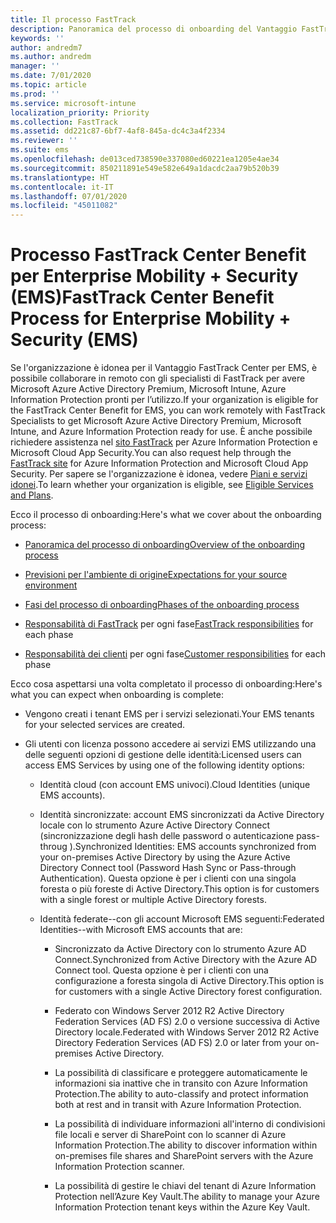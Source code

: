 ```yaml
---
title: Il processo FastTrack
description: Panoramica del processo di onboarding del Vantaggio FastTrack Center
keywords: ''
author: andredm7
ms.author: andredm
manager: ''
ms.date: 7/01/2020
ms.topic: article
ms.prod: ''
ms.service: microsoft-intune
localization_priority: Priority
ms.collection: FastTrack
ms.assetid: dd221c87-6bf7-4af8-845a-dc4c3a4f2334
ms.reviewer: ''
ms.suite: ems
ms.openlocfilehash: de013ced738590e337080ed60221ea1205e4ae34
ms.sourcegitcommit: 850211891e549e582e649a1dacdc2aa79b520b39
ms.translationtype: HT
ms.contentlocale: it-IT
ms.lasthandoff: 07/01/2020
ms.locfileid: "45011082"
---
```

# <a name="fasttrack-center-benefit-process-for-enterprise-mobility--security-ems"></a><span data-ttu-id="72a36-103">Processo FastTrack Center Benefit per Enterprise Mobility + Security (EMS)</span><span class="sxs-lookup"><span data-stu-id="72a36-103">FastTrack Center Benefit Process for Enterprise Mobility + Security (EMS)</span></span>
<span data-ttu-id="72a36-104">Se l'organizzazione è idonea per il Vantaggio FastTrack Center per EMS, è possibile collaborare in remoto con gli specialisti di FastTrack per avere Microsoft Azure Active Directory Premium, Microsoft Intune, Azure Information Protection pronti per l’utilizzo.</span><span class="sxs-lookup"><span data-stu-id="72a36-104">If your organization is eligible for the FastTrack Center Benefit for EMS, you can work remotely with FastTrack Specialists to get Microsoft Azure Active Directory Premium, Microsoft Intune, and Azure Information Protection ready for use.</span></span> <span data-ttu-id="72a36-105">È anche possibile richiedere assistenza nel [sito FastTrack](https://www.microsoft.com/fasttrack/microsoft-365/ems) per Azure Information Protection e Microsoft Cloud App Security.</span><span class="sxs-lookup"><span data-stu-id="72a36-105">You can also request help through the [FastTrack site](https://www.microsoft.com/fasttrack/microsoft-365/ems) for Azure Information Protection and Microsoft Cloud App Security.</span></span> <span data-ttu-id="72a36-106">Per sapere se l'organizzazione è idonea, vedere [Piani e servizi idonei](M365-eligible-services-and-plans.md).</span><span class="sxs-lookup"><span data-stu-id="72a36-106">To learn whether your organization is eligible, see [Eligible Services and Plans](M365-eligible-services-and-plans.md).</span></span>


<span data-ttu-id="72a36-107">Ecco il processo di onboarding:</span><span class="sxs-lookup"><span data-stu-id="72a36-107">Here's what we cover about the onboarding process:</span></span>

-   [<span data-ttu-id="72a36-108">Panoramica del processo di onboarding</span><span class="sxs-lookup"><span data-stu-id="72a36-108">Overview of the onboarding process</span></span>](EMS-fasttrack-benefit-overview.md)

-   [<span data-ttu-id="72a36-109">Previsioni per l'ambiente di origine</span><span class="sxs-lookup"><span data-stu-id="72a36-109">Expectations for your source environment</span></span>](EMS-source-environment-expectations.md)

-   [<span data-ttu-id="72a36-110">Fasi del processo di onboarding</span><span class="sxs-lookup"><span data-stu-id="72a36-110">Phases of the onboarding process</span></span>](EMS-onboarding-phases.md)

-   <span data-ttu-id="72a36-111">[Responsabilità di FastTrack](EMS-fasttrack-responsibilities.md) per ogni fase</span><span class="sxs-lookup"><span data-stu-id="72a36-111">[FastTrack responsibilities](EMS-fasttrack-responsibilities.md) for each phase</span></span>

-   <span data-ttu-id="72a36-112">[Responsabilità dei clienti](EMS-your-responsibilities.md) per ogni fase</span><span class="sxs-lookup"><span data-stu-id="72a36-112">[Customer responsibilities](EMS-your-responsibilities.md) for each phase</span></span>

<span data-ttu-id="72a36-113">Ecco cosa aspettarsi una volta completato il processo di onboarding:</span><span class="sxs-lookup"><span data-stu-id="72a36-113">Here's what you can expect when onboarding is complete:</span></span>

-   <span data-ttu-id="72a36-114">Vengono creati i tenant EMS per i servizi selezionati.</span><span class="sxs-lookup"><span data-stu-id="72a36-114">Your EMS tenants for your selected services are created.</span></span>

-   <span data-ttu-id="72a36-115">Gli utenti con licenza possono accedere ai servizi EMS utilizzando una delle seguenti opzioni di gestione delle identità:</span><span class="sxs-lookup"><span data-stu-id="72a36-115">Licensed users can access EMS Services by using one of the following identity options:</span></span>

    -   <span data-ttu-id="72a36-116">Identità cloud (con account EMS univoci).</span><span class="sxs-lookup"><span data-stu-id="72a36-116">Cloud Identities (unique EMS accounts).</span></span>

    -   <span data-ttu-id="72a36-117">Identità sincronizzate: account EMS sincronizzati da Active Directory locale con lo strumento Azure Active Directory Connect (sincronizzazione degli hash delle password o autenticazione pass-throug ).</span><span class="sxs-lookup"><span data-stu-id="72a36-117">Synchronized Identities: EMS accounts synchronized from your on-premises Active Directory by using the Azure Active Directory Connect tool (Password Hash Sync or Pass-through Authentication).</span></span> <span data-ttu-id="72a36-118">Questa opzione è per i clienti con una singola foresta o più foreste di Active Directory.</span><span class="sxs-lookup"><span data-stu-id="72a36-118">This option is for customers with a single forest or multiple Active Directory forests.</span></span>

    -   <span data-ttu-id="72a36-119">Identità federate--con gli account Microsoft EMS seguenti:</span><span class="sxs-lookup"><span data-stu-id="72a36-119">Federated Identities--with Microsoft EMS accounts that are:</span></span>

        -   <span data-ttu-id="72a36-120">Sincronizzato da Active Directory con lo strumento Azure AD Connect.</span><span class="sxs-lookup"><span data-stu-id="72a36-120">Synchronized from Active Directory with the Azure AD Connect tool.</span></span> <span data-ttu-id="72a36-121">Questa opzione è per i clienti con una configurazione a foresta singola di Active Directory.</span><span class="sxs-lookup"><span data-stu-id="72a36-121">This option is for customers with a single Active Directory forest configuration.</span></span>

        -   <span data-ttu-id="72a36-122">Federato con Windows Server 2012 R2 Active Directory Federation Services (AD FS) 2.0 o versione successiva di Active Directory locale.</span><span class="sxs-lookup"><span data-stu-id="72a36-122">Federated with Windows Server 2012 R2 Active Directory Federation Services (AD FS) 2.0 or later from your on-premises Active Directory.</span></span>

        -   <span data-ttu-id="72a36-123">La possibilità di classificare e proteggere automaticamente le informazioni sia inattive che in transito con Azure Information Protection.</span><span class="sxs-lookup"><span data-stu-id="72a36-123">The ability to auto-classify and protect information both at rest and in transit with Azure Information Protection.</span></span> 

        -   <span data-ttu-id="72a36-124">La possibilità di individuare informazioni all'interno di condivisioni file locali e server di SharePoint con lo scanner di Azure Information Protection.</span><span class="sxs-lookup"><span data-stu-id="72a36-124">The ability to discover information within on-premises file shares and SharePoint servers with the Azure Information Protection scanner.</span></span> 

        -   <span data-ttu-id="72a36-125">La possibilità di gestire le chiavi del tenant di Azure Information Protection nell’Azure Key Vault.</span><span class="sxs-lookup"><span data-stu-id="72a36-125">The ability to manage your Azure Information Protection tenant keys within the Azure Key Vault.</span></span> 

